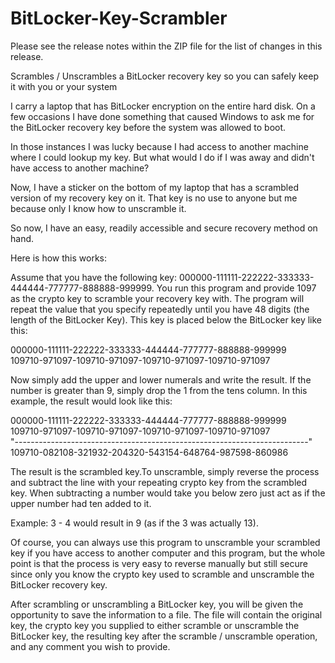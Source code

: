 # BitLocker-Key-Scrambler

Please see the release notes within the ZIP file for the list of changes in this release.

Scrambles / Unscrambles a BitLocker recovery key so you can safely keep it with you or your system

I carry a laptop that has BitLocker encryption on the entire hard disk. On a few occasions I have done something that caused Windows to ask me for the BitLocker recovery key before the system was allowed to boot.

In those instances I was lucky because I had access to another machine where I could lookup my key. But what would I do if I was away and didn't have access to another machine?

Now, I have a sticker on the bottom of my laptop that has a scrambled version of my recovery key on it. That key is no use to anyone but me because only I know how to unscramble it. 

So now, I have an easy, readily accessible and secure recovery method on hand.

Here is how this works:

Assume that you have the following key: 000000-111111-222222-333333-444444-777777-888888-999999. You run this program and provide 1097 as the crypto key to scramble your recovery key with. The program will repeat the value that you specify repeatedly until you have 48 digits (the length of the BitLocker Key). This key is placed below the BitLocker key like this:

 000000-111111-222222-333333-444444-777777-888888-999999  
 109710-971097-109710-971097-109710-971097-109710-971097  
   
Now simply add the upper and lower numerals and write the result. If the number is greater than 9, simply drop the 1 from the tens column. In this example, the result would look like this:
  
 000000-111111-222222-333333-444444-777777-888888-999999  
 109710-971097-109710-971097-109710-971097-109710-971097  
"-------------------------------------------------------------------------"  
 109710-082108-321932-204320-543154-648764-987598-860986
   
The result is the scrambled key.To unscramble, simply reverse the process and subtract the line with your repeating crypto key from the scrambled key. When subtracting a number would take you below zero just act as if the upper number had ten added to it.

Example: 3 - 4 would result in 9 (as if the 3 was actually 13).

Of course, you can always use this program to unscramble your scrambled key if you have access to another computer and this program, but the whole point is that the process is very easy to reverse manually but still secure since only you know the crypto key used to scramble and unscramble the BitLocker recovery key.

After scrambling or unscrambling a BitLocker key, you will be given the opportunity to save the information to a file. The file will contain the original key, the crypto key you supplied to either scramble or unscramble the BitLocker key, the resulting key after the scramble / unscramble operation, and any comment you wish to provide.
